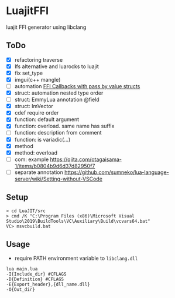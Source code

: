 # LuajitFFI
luajit FFI generator using libclang

## ToDo

* [x] refactoring traverse
* [x] lfs alternative and luarocks to luajit
* [x] fix set_type
* [x] imgui(c++ mangle)
* [ ] automation [FFI Callbacks with pass by value structs](http://wiki.luajit.org/FFI-Callbacks-with-pass-by-value-structs)
* [x] struct: automation nested type order
* [ ] struct: EmmyLua annotation @field
* [x] struct: ImVector<T>
* [x] cdef require order
* [x] function: default argument
* [x] function: overload. same name has suffix
* [ ] function: description from comment
* [x] function: is variadic(...)
* [x] method
* [x] method: overload
* [ ] com: example <https://qiita.com/otagaisama-1/items/b0804b9d6d37d82950f7>
* [ ] separate annotation <https://github.com/sumneko/lua-language-server/wiki/Setting-without-VSCode>

## Setup

```
> cd LuaJIT/src
> cmd /K "C:\Program Files (x86)\Microsoft Visual Studio\2019\BuildTools\VC\Auxiliary\Build\vcvars64.bat" 
VC> msvcbuild.bat
```
## Usage

* require PATH environment variable to `libclang.dll`

```
lua main.lua
-I{Include_dir} #CFLAGS
-D{Definition} #CFLAGS
-E{Export_header},{dll_name.dll}
-O{Out_dir}
```
